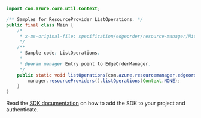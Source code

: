```java
import com.azure.core.util.Context;

/** Samples for ResourceProvider ListOperations. */
public final class Main {
    /*
     * x-ms-original-file: specification/edgeorder/resource-manager/Microsoft.EdgeOrder/stable/2021-12-01/examples/ListOperations.json
     */
    /**
     * Sample code: ListOperations.
     *
     * @param manager Entry point to EdgeOrderManager.
     */
    public static void listOperations(com.azure.resourcemanager.edgeorder.EdgeOrderManager manager) {
        manager.resourceProviders().listOperations(Context.NONE);
    }
}
```

Read the [SDK documentation](https://github.com/Azure/azure-sdk-for-java/blob/azure-resourcemanager-edgeorder_1.0.0-beta.1/sdk/edgeorder/azure-resourcemanager-edgeorder/README.md) on how to add the SDK to your project and authenticate.
